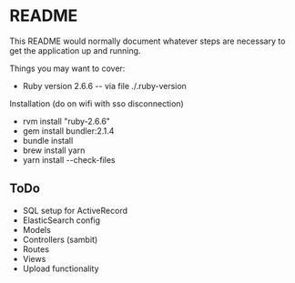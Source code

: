 # README

This README would normally document whatever steps are necessary to get the
application up and running.

Things you may want to cover:

* Ruby version
2.6.6 -- via file ./.ruby-version

Installation (do on wifi with sso disconnection)

- rvm install "ruby-2.6.6"
- gem install bundler:2.1.4
- bundle install
- brew install yarn
- yarn install --check-files
## ToDo

- SQL setup for ActiveRecord
- ElasticSearch config
- Models
- Controllers (sambit)
- Routes
- Views
- Upload functionality

